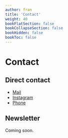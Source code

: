 ```yaml
---
author: fran
title: 'Contact'
weight: 40
bookFlatSection: false
bookCollapseSection: false
bookHidden: false
bookToc: false
---
```

# Contact

## Direct contact

- [Mail](mailto:contact@fransimo.info)
- [Instagram](https://www.instagram.com/fransimo)
- [Phone](tel:+34655384230)

## Newsletter

Coming soon.
